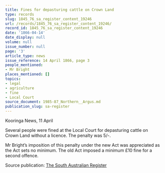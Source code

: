 ```yaml
---
title: Fines for depasturing cattle on Crown Land
type: records
slug: 1845_76_sa_register_content_19246
url: /records/1845_76_sa_register_content_19246/
record_id: 1845_76_sa_register_content_19246
date: '1866-04-14'
date_display: null
volume: null
issue_number: null
page: '3'
article_type: news
issue_reference: 14 April 1866, page 3
people_mentioned:
- Mr Bright
places_mentioned: []
topics:
- legal
- agriculture
- fine
- Local Court
source_document: 1985-87_Northern__Argus.md
publication_slug: sa-register
---
```


Kooringa News, 11 April

Several people were fined at the Local Court for depasturing cattle on Crown Land without a licence.  The penalty was 5/-.

Mr Bright’s imposition of this penalty under the new Act was appreciated as the Act sets no minimum.  The old Act imposed a minimum £10 fine for a second offence.

Source publication: [The South Australian Register](/publications/sa-register/)
